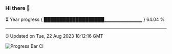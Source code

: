 ### Hi there 👋

⏳ Year progress { ███████████████████▁▁▁▁▁▁▁▁▁▁▁ } 64.04 %

---

⏰ Updated on Tue, 22 Aug 2023 18:12:16 GMT

![Progress Bar CI](https://github.com/liununu/liununu/workflows/Progress%20Bar%20CI/badge.svg)
